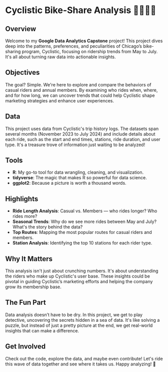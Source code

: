 # Cyclistic Bike-Share Analysis 🚴‍♂️🚴‍♀️

## Overview
Welcome to my **Google Data Analytics Capstone** project! This project dives deep into the patterns, preferences, and peculiarities of Chicago’s bike-sharing program, Cyclistic, focusing on ridership trends from May to July. It's all about turning raw data into actionable insights.

## Objectives
The goal? Simple. We're here to explore and compare the behaviors of casual riders and annual members. By examining who rides when, where, and for how long, we can uncover trends that could help Cyclistic shape marketing strategies and enhance user experiences.

## Data
This project uses data from Cyclistic's trip history logs. The datasets span several months (November 2023 to July 2024) and include details about each ride, such as the start and end times, stations, ride duration, and user type. It's a treasure trove of information just waiting to be analyzed!

## Tools
- **R**: My go-to tool for data wrangling, cleaning, and visualization.
- **tidyverse**: The magic that makes R so powerful for data science.
- **ggplot2**: Because a picture is worth a thousand words.

## Highlights
- **Ride Length Analysis**: Casual vs. Members — who rides longer? Who rides more?
- **Seasonal Trends**: Why do we see more rides between May and July? What's the story behind the data?
- **Top Routes**: Mapping the most popular routes for casual riders and members.
- **Station Analysis**: Identifying the top 10 stations for each rider type.

## Why It Matters
This analysis isn't just about crunching numbers. It's about understanding the riders who make up Cyclistic's user base. These insights could be pivotal in guiding Cyclistic’s marketing efforts and helping the company grow its membership base.

## The Fun Part
Data analysis doesn’t have to be dry. In this project, we get to play detective, uncovering the secrets hidden in a sea of data. It's like solving a puzzle, but instead of just a pretty picture at the end, we get real-world insights that can make a difference.

## Get Involved
Check out the code, explore the data, and maybe even contribute! Let's ride this wave of data together and see where it takes us. Happy analyzing! 🎉

